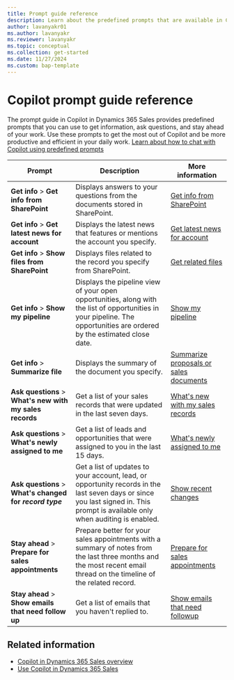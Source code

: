 ```yaml
---
title: Prompt guide reference
description: Learn about the predefined prompts that are available in Copilot in Dynamics 365 Sales.
author: lavanyakr01
ms.author: lavanyakr
ms.reviewer: lavanyakr
ms.topic: conceptual 
ms.collection: get-started 
ms.date: 11/27/2024
ms.custom: bap-template
---
```


# Copilot prompt guide reference

The prompt guide in Copilot in Dynamics 365 Sales provides predefined prompts that you can use to get information, ask questions, and stay ahead of your work. Use these prompts to get the most out of Copilot and be more productive and efficient in your daily work. [Learn about how to chat with Copilot using predefined prompts](use-sales-copilot.md#open-copilot)


| Prompt | Description | More information |
|--------|-------------|------------------|
| **Get info** > **Get info from SharePoint** | Displays answers to your questions from the documents stored in SharePoint. | [Get info from SharePoint](copilot-get-doc-suggestions.md) |
| **Get info** > **Get latest news for account** | Displays the latest news that features or mentions the account you specify. | [Get latest news for account](copilot-get-information.md#show-the-latest-news-about-an-account) |
| **Get info** > **Show files from SharePoint** | Displays files related to the record you specify from SharePoint. | [Get related files](copilot-get-doc-suggestions.md) |
| **Get info** > **Show my pipeline** | Displays the pipeline view of your open opportunities, along with the list of opportunities in your pipeline. The opportunities are ordered by the estimated close date. | [Show my pipeline](copilot-get-information.md#show-my-pipeline) |
| **Get info** > **Summarize file** | Displays the summary of the document you specify. | [Summarize proposals or sales documents](copilot-get-information.md#copilot-doc-summarization) |
| **Ask questions** > **What's new with my sales records** | Get a list of your sales records that were updated in the last seven days. | [What's new with my sales records](copilot-ask-questions.md#whats-new-with-my-sales-records) |
| **Ask questions** > **What's newly assigned to me** | Get a list of leads and opportunities that were assigned to you in the last 15 days. | [What's newly assigned to me](copilot-ask-questions.md#whats-newly-assigned-to-me) |
| **Ask questions** > **What's changed for *record type*** | Get a list of updates to your account, lead, or opportunity records in the last seven days or since you last signed in. This prompt is available only when auditing is enabled. | [Show recent changes](copilot-ask-questions.md#get-recent-changes) |
| **Stay ahead** > **Prepare for sales appointments** | Prepare better for your sales appointments with a summary of notes from the last three months and the most recent email thread on the timeline of the related record. | [Prepare for sales appointments](copilot-stay-ahead.md#prepare-for-upcoming-sales-appointments) |
| **Stay ahead** > **Show emails that need follow up** | Get a list of emails that you haven't replied to. | [Show emails that need followup](copilot-stay-ahead.md#display-unanswered-emails) |


## Related information

- [Copilot in Dynamics 365 Sales overview](copilot-overview.md)
- [Use Copilot in Dynamics 365 Sales](use-sales-copilot.md)